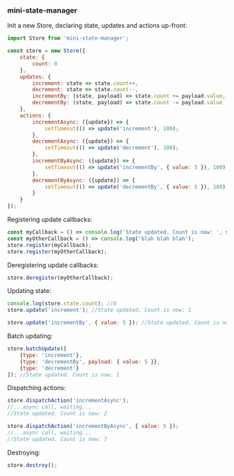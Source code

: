### mini-state-manager

Init a new Store, declaring state, updates and actions up-front:
```javascript
import Store from 'mini-state-manager';

const store = new Store({
    state: {
        count: 0
    },
    updates: {
        increment: state => state.count++,
        decrement: state => state.count--,
        incrementBy: (state, payload) => state.count += payload.value,
        decrementBy: (state, payload) => state.count -= payload.value
    },
    actions: {
        incrementAsync: ({update}) => {
            setTimeout(() => update('increment'), 100);
        },
        decrementAsync: ({update}) => {
            setTimeout(() => update('decrement'), 100);
        },
        incrementByAsync: ({update}) => {
            setTimeout(() => update('incrementBy', { value: 5 }), 100);
        },
        decrementByAsync: ({update}) => {
            setTimeout(() => update('decrementBy', { value: 5 }), 100);
        }
    }
});
```

Registering update callbacks:
```javascript
const myCallback = () => console.log('State updated. Count is now: ', store.state.count);
const myOtherCallback = () => console.log('blah blah blah');
store.register(myCallback);
store.register(myOtherCallback);
```

Deregistering update callbacks:
```javascript
store.deregister(myOtherCallback);
```

Updating state:
```javascript
console.log(store.state.count); //0
store.update('increment'); //State updated. Count is now: 1
```

```javascript
store.update('incrementBy', { value: 5 }); //State updated. Count is now: 6
```


Batch updating:
```javascript
store.batchUpdate([
    {type: 'increment'},
    {type: 'decrementBy', payload: { value: 5 }},
    {type: 'decrement'}
]); //State updated. Count is now: 1
```

Dispatching actions:
```javascript
store.dispatchAction('incrementAsync');
//...async call, waiting...
//State updated. Count is now: 2

store.dispatchAction('incrementByAsync', { value: 5 });
//...async call, waiting...
//State updated. Count is now: 7
```

Destroying:
```javascript
store.destroy();
```
